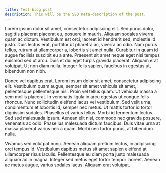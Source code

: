 ```yaml
---
title: Test blog post
description: This will be the SEO meta-description of the post.
---
```

Lorem ipsum dolor sit amet, consectetur adipiscing elit. Sed purus dolor, sagittis placerat placerat eu, posuere in mauris. Aliquam sodales viverra quam ac dictum. Vestibulum est orci, laoreet id hendrerit sed, molestie id justo. Duis lectus erat, porttitor ut pharetra ac, viverra ac odio. Nam purus tellus, rutrum at ullamcorper a, lobortis sit amet nulla. Curabitur in quam id augue facilisis suscipit eu a ante. Praesent sit amet neque eget nisi tempus euismod sed ut arcu. Duis et dui eget turpis gravida placerat. Aliquam erat volutpat. Ut non diam nulla. Integer felis sapien, faucibus in egestas ut, bibendum non nibh.

Donec vel dapibus erat. Lorem ipsum dolor sit amet, consectetur adipiscing elit. Vestibulum quam augue, semper sit amet vehicula sit amet, pellentesque pellentesque nisi. Proin vel tellus quam. Ut vehicula massa a sem mollis placerat. In venenatis ligula in arcu egestas ut congue felis rhoncus. Nunc sollicitudin eleifend lacus vel vestibulum. Sed velit urna, condimentum et lobortis id, semper nec metus. Ut mattis tortor id tortor dignissim sodales. Phasellus et varius tellus. Morbi id fermentum lectus. Sed sed malesuada ipsum. Aenean elit nisi, commodo nec gravida posuere, venenatis ac odio. Phasellus malesuada dictum faucibus. Duis vitae urna at massa placerat varius nec a quam. Morbi nec tortor purus, at bibendum nulla.

Vivamus sed volutpat nunc. Aenean aliquam pretium lectus, in adipiscing orci tempus id. Vestibulum dapibus metus sit amet sapien eleifend at ullamcorper risus iaculis. Pellentesque eu diam porta justo malesuada aliquam ac in magna. Integer sed metus eget tortor tempor laoreet. Aenean ac metus augue, varius sodales lacus. Aliquam erat volutpat.

